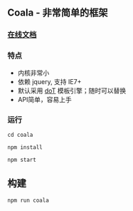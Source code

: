 ## Coala - 非常简单的框架

### [在线文档](http://192.168.0.246:9001/)

### 特点

* 内核非常小
* 依赖 jquery, 支持 IE7+
* 默认采用 [doT](http://olado.github.io/doT/) 模板引擎；随时可以替换
* API简单，容易上手


### 运行

``` shell
cd coala

npm install

npm start
```

## 构建

``` shell
npm run coala
```
